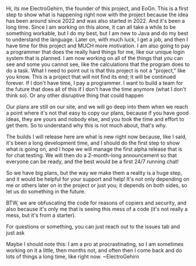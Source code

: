 Hi, its me ElectroGehirn, the founder of this project, and EoGn. This is a first step to show what is happening right now with the project because the idea has been around since 2022 and was also started in 2022.
And it's been a long time. Since I am working on this alone, it can all take a while to be something workable, but I do my best, but I am new to Java and do my best to understand the language.
Later on, with much luck, I get a job, and then I have time for this project and MUCH more motivation. I am also going to pay a programmer that does the really hard things for me, like our unique login system that is planned.
I am now working on all of the things that you can see and some you cannot see, like the calculations that the program does to do a task. What I need to point out is that this project is not a "project," like you know.
This is a project that will not find its end; it will be continued forever. If I don't have time, I pay a programmer. I want to build a team for the future that does all of this if I don't have the time anymore (what I don't think so).
Or any other disruptive thing that could happen

Our plans are still on our site, and we will go deep into them when we reach a point where it's not that easy to copy our plans, because if you have good ideas, they are yours and nobody else, and you took the time and effort to get them.
So to understand why this is not much about, that's why.

The builds I will release here are what is new right now because, like I said, it's been a long development time, and I should do the first step to show what is going on, and I hope we will manage the first alpha release that is for chat testing.
We will then do a 2-month-long announcement so that everyone can be ready, and the best would be a first 24/7 running chat!

So we have big plans, but the way we make them a reality is a huge step, and it would be helpful for your support and help! It's not only depending on me or others later on in the project or just you; it depends on both sides, so let us do something in the future.

BTW, we are obfuscating the code for reasons of copiers and security, and also because it's only me that is seeing this mess of a code (it's not really a mess, but it's from a starter).

For questions or something, you can just reach out to the issues tab and just ask

Maybe I should note this: I am a pro at procrastinating, so I am sometimes working on it a little, then months not, and often then I come back and do lots of things a long time, like right now.
~ElectroGehirn 
